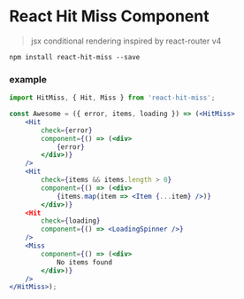 # React Hit Miss Component

> jsx conditional rendering inspired by react-router v4

```
npm install react-hit-miss --save
```

### example

```jsx
import HitMiss, { Hit, Miss } from 'react-hit-miss';

const Awesome = ({ error, items, loading }) => (<HitMiss>
    <Hit
        check={error}
        component={() => (<div>
            {error}
        </div>)}
    />
    <Hit
        check={items && items.length > 0}
        component={() => (<div>
            {items.map(item => <Item {...item} />)}
        </div>)}
    <Hit
        check={loading}
        component={() => <LoadingSpinner />}
    />
    <Miss
        component={() => (<div>
            No items found
        </div>)}
    />
</HitMiss>);
```